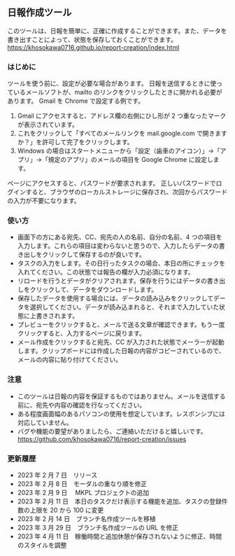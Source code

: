 ## 日報作成ツール

このツールは、日報を簡単に、正確に作成することができます。また、データを書き出すことによって、状態を保存しておくことができます。
https://khosokawa0716.github.io/report-creation/index.html

### はじめに

ツールを使う前に、設定が必要な場合があります。
日報を送信するときに使っているメールソフトが、mailto のリンクをクリックしたときに開かれる必要があります。
Gmail を Chrome で設定する例です。

1. Gmail にアクセスすると、アドレス欄の右側にひし形が 2 つ重なったマークが表示されています。
1. これをクリックして「すべてのメールリンクを mail.google.com で開きますか？」を許可して完了をクリックします。
1. Windows の場合はスタートメニューから「設定（歯車のアイコン）」→「アプリ」→「規定のアプリ」のメールの項目を Google Chrome に設定します。

ページにアクセスすると、パスワードが要求されます。
正しいパスワードでログインすると、ブラウザのローカルストレージに保存され、次回からパスワードの入力が不要になります。

### 使い方

- 画面下の方にある宛先、CC、宛先の人の名前、自分の名前、4 つの項目を入力します。これらの項目は変わらないと思うので、入力したらデータの書き出しをクリックして保存するのが良いです。
- タスクの入力をします。その日行ったタスクの場合、本日の所にチェックを入れてください。この状態では報告の欄が入力必須になります。
- リロードを行うとデータがクリアされます。保存を行うにはデータの書き出しをクリックして、データをダウンロードします。
- 保存したデータを使用する場合には、データの読み込みをクリックしてデータを選択してください。データが読み込まれると、それまで入力していた状態に上書きされます。
- プレビューをクリックすると、メールで送る文章が確認できます。もう一度クリックすると、入力するページに戻ります。
- メール作成をクリックすると宛先、CC が入力された状態でメーラーが起動します。クリップボードには作成した日報の内容がコピーされているので、メールの内容に貼り付けてください。

### 注意

- このツールは日報の内容を保証するものではありません。メールを送信する前に、宛先や内容の確認を行なってください。
- ある程度画面幅のあるパソコンの使用を想定しています。レスポンシブには対応していません。
- バグや機能の要望がありましたら、ご連絡いただけると嬉しいです。
  https://github.com/khosokawa0716/report-creation/issues

### 更新履歴

- 2023 年 2 月 7 日　リリース
- 2023 年 2 月 8 日　モーダルの重なり順を修正
- 2023 年 2 月 9 日　 MKPL プロジェクトの追加
- 2023 年 2 月 11 日　本日のタスクだけ表示する機能を追加、タスクの登録件数の上限を 20 から 100 に変更
- 2023 年 2 月 14 日　ブランチ名作成ツールを移植
- 2023 年 3 月 29 日　ブランチ名作成ツールの URL を修正
- 2023 年 4 月 11 日　稼働時間と追加休憩が保存されないように修正、時間のスタイルを調整
